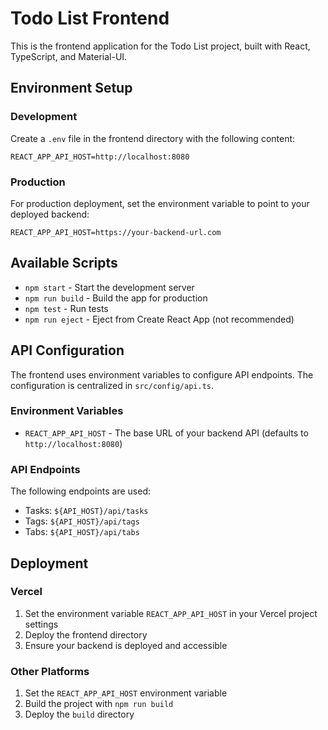 # Todo List Frontend

This is the frontend application for the Todo List project, built with React, TypeScript, and Material-UI.

## Environment Setup

### Development
Create a `.env` file in the frontend directory with the following content:

```env
REACT_APP_API_HOST=http://localhost:8080
```

### Production
For production deployment, set the environment variable to point to your deployed backend:

```env
REACT_APP_API_HOST=https://your-backend-url.com
```

## Available Scripts

- `npm start` - Start the development server
- `npm run build` - Build the app for production
- `npm test` - Run tests
- `npm run eject` - Eject from Create React App (not recommended)

## API Configuration

The frontend uses environment variables to configure API endpoints. The configuration is centralized in `src/config/api.ts`.

### Environment Variables

- `REACT_APP_API_HOST` - The base URL of your backend API (defaults to `http://localhost:8080`)

### API Endpoints

The following endpoints are used:
- Tasks: `${API_HOST}/api/tasks`
- Tags: `${API_HOST}/api/tags`
- Tabs: `${API_HOST}/api/tabs`

## Deployment

### Vercel
1. Set the environment variable `REACT_APP_API_HOST` in your Vercel project settings
2. Deploy the frontend directory
3. Ensure your backend is deployed and accessible

### Other Platforms
1. Set the `REACT_APP_API_HOST` environment variable
2. Build the project with `npm run build`
3. Deploy the `build` directory